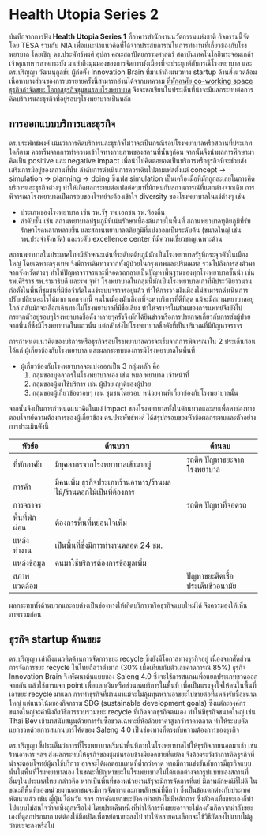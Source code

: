 # Health Utopia Series 2

บันทึกจากการฟัง **Health Utopia Series 1** ที่อาคารสำนักงานนวัตกรรมแห่งชาติ  กิจกรรมนี้จัดโดย TESA ร่วมกับ NIA เพื่อแนะนำแนวคิดที่ได้จากประสบการณ์ในการทำงานที่เกี่ยวข้องกับโรงพยาบาล โดยเชิญ ดร.ประพัทธ์พงศ์ อุปลา คณะสถาปัตยกรรมศาสตร์ สถาบันเทคโนโลยีพระจอมเกล้าเจ้าคุณทหารลาดกระบัง มาเล่าถึงมุมมองของการจัดการผังเมืองที่จะประยุกต์กับกรณีโรงพยาบาล และดร.ปริญญา วัฒนนุกูลชัย ผู้ก่อตั้ง Innovation Brain ที่มาเล่าถึงแนวทาง startup ด้านสิ่งแวดล้อม   
เนื้อหาบางส่วนของการบรรยายครั้งนี้สามารถอ่านได้จากบทความ [ที่พักอาศัย co-working space ธุรกิจกำจัดขยะ โอกาสธุรกิจชุมชนรอบโรงพยาบาล](https://www.startupthailand.org/residential-units-co-working-space-waste-management-business-opportunities-for-communities-surrouding-the-hospitals-th/) จึงจะขอเขียนในประเด็นที่น่าจะมีผลกระทบต่อการคิดบริการและธุรกิจที่อยู่รอบๆโรงพยาบาลเป็นหลัก

## การออกแบบบริการและธุรกิจ
ดร.ประพัทธ์พงศ์ เน้นว่าการคิดบริการและธุรกิจไม่ว่าจะเป็นกรณีรอบโรงพยาบาลหรือสถานที่ประเภทใดก็ตาม ควรเริ่มจากการทำความเข้าใจทางกายภาพของสถานที่นั้นๆก่อน จากนั้นจึงนำผลการศึกษามาคิดเป็น positive และ negative impact เพื่อนำไปคิดต่อยอดเป็นบริการหรือธุรกิจที่จะช่วยส่งเสริมการมีอยู่ของสถานที่นั้น
ลำดับการดำเนินการควรเดินไปตามเฟสตั้งแต่ concept -> simulation -> planning -> doing ซึ่งเฟส simulation เป็นเครื่องมือที่มักถูกละเลยในการคิดบริการและธุรกิจต่างๆ ทำให้เกิดผลกระทบต่อเฟสต่อๆมาที่มักพบกับสถานการณ์ที่แตกต่างจากเดิม
การพิจารณาโรงพยาบาลเป็นกรอบของโจทย์จะต้องเข้าใจ diversity ของโรงพยาบาลในแง่ต่างๆ เช่น
- ประเภทของโรงพยาบาล เช่น รพ.รัฐ รพ.เอกชน รพ.ท้องถิ่น
- ลำดับชั้น เช่น สถานพยาบาลปฐมภูมิที่เน้นรักษาเบื้องต้นภายในพื้นที่ สถานพยาบาลทุติยภูมิที่รับรักษาโรคหลากหลายขึ้น และสถานพยาบาลตติยภูมิที่แบ่งออกเป็นระดับต้น (ขนาดใหญ่ เช่น รพ.ประจำจังหวัด) และระดับ excellence center ที่มีความเชี่ยวชาญเฉพาะด้าน

สถานพยาบาลในประเทศไทยมีลักษณะเด่นที่ระดับตติยภูมิมักเป็นโรงพยาบาลรัฐที่กระจุกตัวในเมืองใหญ่ โดยเฉพาะกรุงเทพ จึงมีการเดินทางจากทั้งผู้ป่วยในกรุงเทพและปริมณฑล รวมไปถึงการส่งตัวมาจากจังหวัดต่างๆ ทำให้ปัญหาจราจรและที่จอดรถกลายเป็นปัญหาพื้นฐานของทุกโรงพยาบาลชั้นนำ เช่น รพ.ศิริราช รพ.รามาธิบดี และรพ.จุฬา
โรงพยาบาลในกลุ่มนี้มักเป็นโรงพยาบาลเก่าที่มีประวัติยาวนาน ก่อตั้งในพื้นที่ชุมชนที่มีข้อจำกัดในแง่ระบบจราจรอยู่แล้ว ทำให้การวางผังเมืองไม่สามารถดำเนินการปรับเปลี่ยนอะไรได้มาก
นอกจากนี้ คนในเมืองมักเลือกที่จะหาบริการที่ดีที่สุด แม้จะมีสถานพยาบาลอยู่ใกล้ กลับมักจะเลือกเดินทางไปโรงพยาบาลที่มีชื่อเสียง ทำให้จราจรในส่วนของการแพทย์จึงยังไปกระจุกตัวอยู่รอบๆโรงพยาบาลชื่อดัง  หลายๆครั้งจึงมักได้ยินข่าวหรือการประกาศเกี่ยวกับการส่งผู้ป่วยจากพื้นที่ซึ่งมีโรงพยาบาลในแถวนั้น แต่กลับส่งไปโรงพยาบาลชื่อดังที่เป็นบริเวณที่มีปัญหาจราจร

การกำหนดแนวคิดของบริการหรือธุรกิจรอบโรงพยาบาลควรจะเริ่มจากการพิจารณาใน 2 ประเด็นก่อน ได้แก่ ผู้เกี่ยวข้องกับโรงพยาบาล และผลกระทบของการมีโรงพยาบาลในพื้นที่
- ผู้เกี่ยวข้องกับโรงพยาบาลจะแบ่งออกเป็น 3 กลุ่มหลัก คือ 
  1. กลุ่มของบุคลากรในโรงพยาบาลเอง เช่น หมอ พยาบาล เจ้าหน้าที่ 
  2. กลุ่มของผู้มาใช้บริการ เช่น ผู้ป่วย ญาติของผู้ป่วย
  3. กลุ่มของผู้เกี่ยวข้องรอบๆ เช่น ชุมชนโดยรอบ หน่วยงานที่เกี่ยวข้องกับโรงพยาบาลนั้น
  
จากนั้นจึงเป็นการกำหนดแนวคิดในแง่ impact ของโรงพยาบาลทั้งในด้านบวกและลบเพื่อหาช่องทางตอบโจทย์ความต้องการของผู้เกี่ยวข้อง
ดร.ประพัทธ์พงศ์ ได้สรุปกรอบของหัวข้อผลกระทบและตัวอย่างการประเมินดังนี้

| หัวข้อ | ด้านบวก | ด้านลบ |
|---|---|---|
| ที่พักอาศัย | มีบุคลากรจากโรงพยาบาลเข้ามาอยู่ |  รถติด ปัญหาขยะจากโรงพยาบาล |
| การค้า | มีคนเพิ่ม ธุรกิจประเภทร้านอาหาร/ร้านผลไม้/ร้านดอกไม้เป็นที่ต้องการ | |
| การจราจร  | | รถติด ปัญหาที่จอดรถ |
| พื้นที่พักผ่อน | ต้องการพื้นที่หย่อนใจเพิ่ม | |
| แหล่งทำงาน | เป็นพื้นที่ซึ่งมีการทำงานตลอด 24 ชม. | |
| แหล่งข้อมูล | คนมาใช้บริการต้องการข้อมูลเพิ่ม | |
| สภาพแวดล้อม | | ปัญหาขยะติดเชื้อ ประเด็นชีวอนามัย |

ผลกระทบทั้งด้านบวกและลบต่างเป็นช่องทางให้เกิดบริการหรือธุรกิจแบบใหม่ได้ จึงควรมองให้เห็นภาพรวมก่อน

## ธุรกิจ startup ด้านขยะ
ดร.ปริญญา เล่าถึงแนวคิดด้านการจัดการขยะ recycle ซึ่งยังมีโอกาสทางธุรกิจอยู่ เนื่องจากสัดส่วนการจัดการขยะ recycle ในไทยถือว่าต่ำมาก (30% เมื่อเทียบกับตัวเลขคาดการณ์ 85%) 
ธุรกิจ Innovation Brain จึงพัฒนาต้นแบบของ Saleng 4.0 ซึ่งจะใช้การสแกนเพื่อแยกประเภทขวดออกจากกัน แล้วใช้การแจก point เพื่อแลกเงินหรือส่วนลดบริการในพื้นที่ เพื่อเป็นแรงจูงใจให้คนในพื้นที่เอาขยะ recycle มาแลก
การทำธุรกิจที่ผ่านมาแม้จะไม่คุ้มทุนหากเอาขยะไปขายต่อที่แหล่งรับซื้อขนาดใหญ่ แต่แนวโน้มของกิจกรรม SDG (sustainable development goals) ซึ่งแต่ละองค์กรขนาดใหญ่จะคำนึงถึงวิธีการรวบรวมขยะ recycle ที่เกิดจากธุรกิจตนเอง ทำให้มีธุรกิจขนาดใหญ่ เช่น Thai Bev เข้ามาสนับสนุนด้วยการรับซื้อขวดเฉพาะยี่ห้อด้วยราคาสูงกว่าราคาตลาด ทำให้ระบบคัดแยกขวดด้วยการสแกนบาร์โค้ดของ Saleng 4.0 เป็นช่องทางที่ตรงกับความต้องการของธุรกิจ

ดร.ปริญญา ชี้ประเด็นว่าการที่โรงพยาบาลเริ่มนำพื้นที่ภายในโรงพยาบาลไปให้ธุรกิจภายนอกมาเช่า เช่น ร้านอาหาร ฯลฯ ส่งผลกระทบให้ธุรกิจของชุมชนรอบข้างมียอดขายที่แย่ลง จึงต้องระวังว่าการคิดธุรกิจที่น่าจะตอบโจทย์ผู้มาใช้บริการ อาจจะได้ผลตอบแทนที่ต่ำกว่าคาด หากมีการแข่งขันกับการมีธุรกิจแบบนั้นในพื้นที่โรงพยาบาลเอง
ในขณะที่ปัญหาขยะในโรงพยาบาลไม่ได้แตกต่างจากรูปแบบของสถานที่อื่นๆในประเทศไทย กล่าวคือ หากเป็นพื้นที่ของหน่วยงานรัฐจะมีการจัดการที่แย่ มีภาพลักษณ์ที่ไม่ดี ในขณะทีพื้นที่ของหน่วยงานเอกชนจะมีการจัดการและภาพลักษณ์ที่ดีกว่า ซึ่งเป็นข้อแตกต่างกับประเทศพัฒนาแล้ว เช่น ญี่ปุ่น ไต้หวัน ฯลฯ
การคัดแยกขยะยังคงทำอย่างไม่มีหลักการ ซึ่งตัวคนทิ้งขยะเองก็ทำไปแบบไม่สนใจว่าจะทิ้งถูกหรือไม่ โดยประเด็นหนึ่งที่ทำให้การทิ้งขยะอาจจะไม่ลงถังเกิดจากฝาถังขยะเองที่ดูสกปรกมาก แต่ต้องใช้มือเปิดเพื่อหย่อนขยะลงไป ทำให้หลายคนเลือกจะใช้วิธียัดลงไปแบบไม่ดูว่าขยะจะลงหรือไม่